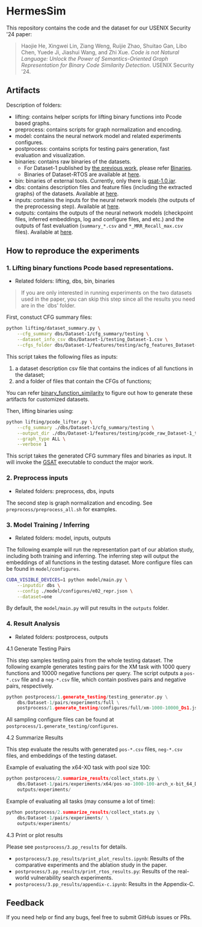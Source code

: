 # HermesSim

This repository contains the code and the dataset for our USENIX Security '24 paper:

> Haojie He, Xingwei Lin, Ziang Weng,
Ruijie Zhao, Shuitao Gan, Libo Chen, Yuede Ji, Jiashui Wang, and Zhi Xue. *Code is not Natural Language: Unlock the Power of Semantics-Oriented Graph Representation for Binary Code Similarity Detection*. USENIX Security '24.

## Artifacts

Description of folders: 

- lifting: contains helper scripts for lifting binary functions into Pcode based graphs. 
- preprocess: contains scripts for graph normalization and encoding. 
- model: contains the neural network model and related experiments configures. 
- postprocess: contains scripts for testing pairs generation, fast evaluation and visualization. 
- binaries: contains raw binaries of the datasets. 
    - For Dataset-1 published by [the previous work](https://www.usenix.org/system/files/sec22-marcelli.pdf), please refer [Binaries](https://github.com/Cisco-Talos/binary_function_similarity/tree/main/Binaries). 
    - Binaries of Dataset-RTOS are available at [here](#TODO). 
- bin: binaries of external tools. Currently, only there is [gsat-1.0.jar](#TODO). 
- dbs: contains description files and feature files (including the extracted graphs) of the datasets. Available at [here](#TODO). 
- inputs: contains the inputs for the neural network models (the outputs of the preprocessing step). Available at [here](#TODO). 
- outputs: contains the outputs of the neural network models (checkpoint files, inferred embeddings, log and configure files, and etc.) and the outputs of fast evaluation (`summary_*.csv` and `*_MRR_Recall_max.csv` files). Available at [here](#TODO). 


## How to reproduce the experiments

### 1. Lifting binary functions Pcode based representations. 

- Related folders: lifting, dbs, bin, binaries

> If you are only interested in running experiments on the two datasets used in the paper, you can skip this step since all the results you need are in the `dbs' folder.

First, constuct CFG summary files:
```sh
python lifting/dataset_summary.py \
    --cfg_summary dbs/Dataset-1/cfg_summary/testing \
    --dataset_info_csv dbs/Dataset-1/testing_Dataset-1.csv \
    --cfgs_folder dbs/Dataset-1/features/testing/acfg_features_Dataset-1_testing
```

This script takes the following files as inputs: 
1. a dataset description csv file that contains the indices of all functions in the dataset; 
2. and a folder of files that contain the CFGs of functions;

You can refer [binary_function_similarity](https://github.com/Cisco-Talos/binary_function_similarity) to figure out how to generate these artifacts for customized datasets. 

Then, lifting binaries using:
```sh
python lifting/pcode_lifter.py \
    --cfg_summary ./dbs/Dataset-1/cfg_summary/testing \
    --output_dir ./dbs/Dataset-1/features/testing/pcode_raw_Dataset-1_testing \
    --graph_type ALL \
    --verbose 1
```

This script takes the generated CFG summary files and binaries as input. It will invoke the [GSAT](https://github.com/sgfvamll/gsat) executable to conduct the major work. 

### 2. Preprocess inputs

- Related folders: preprocess, dbs, inputs

The second step is graph normalization and encoding. 
See `preprocess/preprocess_all.sh` for examples. 


### 3. Model Training / Inferring

- Related folders: model, inputs, outputs

The following example will run the representation part of our ablation study, including both training and inferring. The inferring step will output the embeddings of all functions in the testing dataset. More configure files can be found in `model/configures`. 

```sh
CUDA_VISIBLE_DEVICES=1 python model/main.py \
    --inputdir dbs \
    --config ./model/configures/e02_repr.json \
    --dataset=one
```

By default, the `model/main.py` will put results in the `outputs` folder. 


### 4. Result Analysis

- Related folders: postprocess, outputs

4.1 Generate Testing Pairs

This step samples testing pairs from the whole testing dataset. The following example generates testing pairs for the XM task with 1000 query functions and 10000 negative functions per query. The script outputs a `pos-*.csv` file and a `neg-*.csv` file, which contain postives pairs and negative pairs, respectively. 

``` python
python postprocess/1.generate_testing/testing_generator.py \
    dbs/Dataset-1/pairs/experiments/full \
    postprocess/1.generate_testing/configures/full/xm-1000-10000_Ds1.json
```

All sampling configure files can be found at `postprocess/1.generate_testing/configures`. 


4.2 Summarize Results

This step evaluate the results with generated `pos-*.csv` files, `neg-*.csv` files, and embeddings of the testing dataset.  

Example of evaluating the x64-XO task with pool size 100: 
```python
python postprocess/2.summarize_results/collect_stats.py \
    dbs/Dataset-1/pairs/experiments/x64/pos-xo-1000-100-arch_x-bit_64_Ds1.csv \
    outputs/experiments/
```

Example of evaluating all tasks (may consume a lot of time): 
```python
python postprocess/2.summarize_results/collect_stats.py \
    dbs/Dataset-1/pairs/experiments/ \
    outputs/experiments/
```

4.3 Print or plot results

Please see `postprocess/3.pp_results` for details. 

- `postprocess/3.pp_results/print_plot_results.ipynb`: Results of the comparative experiments and the ablation study in the paper. 
- `postprocess/3.pp_results/print_rtos_results.py`: Results of the real-world vulnerability search experiments. 
- `postprocess/3.pp_results/appendix-c.ipynb`: Results in the Appendix-C. 


<!-- ## How to cite our work -->

## Feedback

If you need help or find any bugs, feel free to submit GitHub issues or PRs. 

